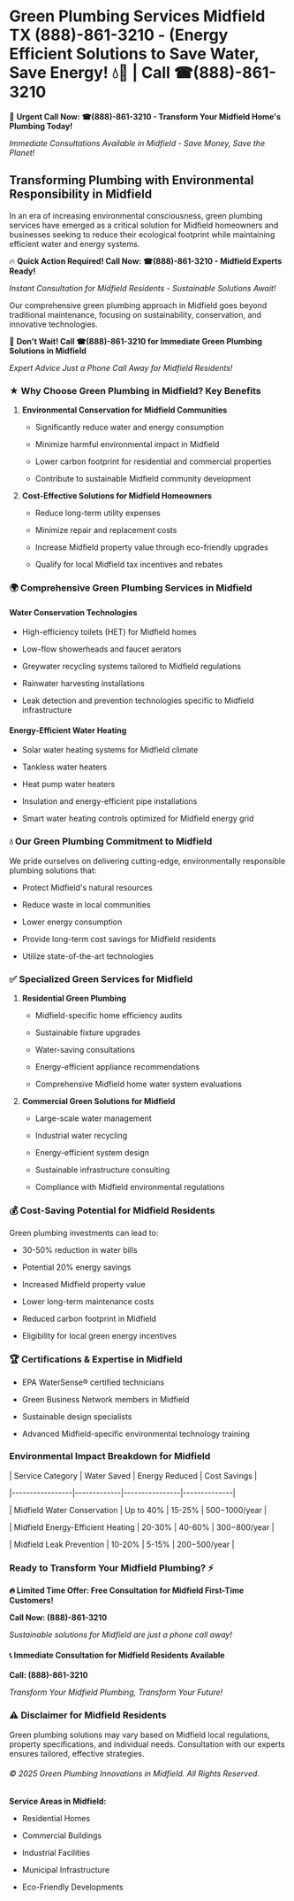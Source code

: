 # Green Plumbing Services Midfield TX (888)-861-3210 - (Energy Efficient Solutions to Save Water, Save Energy! 💧🌿 | Call ☎(888)-861-3210

🚨 **Urgent Call Now: ☎(888)-861-3210 - Transform Your Midfield Home's Plumbing Today!**
*Immediate Consultations Available in Midfield - Save Money, Save the Planet!*

## Transforming Plumbing with Environmental Responsibility in Midfield

In an era of increasing environmental consciousness, green plumbing services have emerged as a critical solution for Midfield homeowners and businesses seeking to reduce their ecological footprint while maintaining efficient water and energy systems. 

🔥 **Quick Action Required! Call Now: ☎(888)-861-3210 - Midfield Experts Ready!**
*Instant Consultation for Midfield Residents - Sustainable Solutions Await!*

Our comprehensive green plumbing approach in Midfield goes beyond traditional maintenance, focusing on sustainability, conservation, and innovative technologies.

🚨 **Don't Wait! Call ☎(888)-861-3210 for Immediate Green Plumbing Solutions in Midfield**
*Expert Advice Just a Phone Call Away for Midfield Residents!*

### ★ Why Choose Green Plumbing in Midfield? Key Benefits

1. **Environmental Conservation for Midfield Communities** 
   - Significantly reduce water and energy consumption
   - Minimize harmful environmental impact in Midfield
   - Lower carbon footprint for residential and commercial properties
   - Contribute to sustainable Midfield community development

2. **Cost-Effective Solutions for Midfield Homeowners** 
   - Reduce long-term utility expenses
   - Minimize repair and replacement costs
   - Increase Midfield property value through eco-friendly upgrades
   - Qualify for local Midfield tax incentives and rebates

### 🌍 Comprehensive Green Plumbing Services in Midfield

#### Water Conservation Technologies
- High-efficiency toilets (HET) for Midfield homes
- Low-flow showerheads and faucet aerators
- Greywater recycling systems tailored to Midfield regulations
- Rainwater harvesting installations
- Leak detection and prevention technologies specific to Midfield infrastructure

#### Energy-Efficient Water Heating
- Solar water heating systems for Midfield climate
- Tankless water heaters
- Heat pump water heaters
- Insulation and energy-efficient pipe installations
- Smart water heating controls optimized for Midfield energy grid

### 💧 Our Green Plumbing Commitment to Midfield

We pride ourselves on delivering cutting-edge, environmentally responsible plumbing solutions that:
- Protect Midfield's natural resources
- Reduce waste in local communities
- Lower energy consumption
- Provide long-term cost savings for Midfield residents
- Utilize state-of-the-art technologies

### ✅ Specialized Green Services for Midfield

1. **Residential Green Plumbing**
   - Midfield-specific home efficiency audits
   - Sustainable fixture upgrades
   - Water-saving consultations
   - Energy-efficient appliance recommendations
   - Comprehensive Midfield home water system evaluations

2. **Commercial Green Solutions for Midfield**
   - Large-scale water management
   - Industrial water recycling
   - Energy-efficient system design
   - Sustainable infrastructure consulting
   - Compliance with Midfield environmental regulations

### 💰 Cost-Saving Potential for Midfield Residents

Green plumbing investments can lead to:
- 30-50% reduction in water bills
- Potential 20% energy savings
- Increased Midfield property value
- Lower long-term maintenance costs
- Reduced carbon footprint in Midfield
- Eligibility for local green energy incentives

### 🏆 Certifications & Expertise in Midfield

- EPA WaterSense® certified technicians
- Green Business Network members in Midfield
- Sustainable design specialists
- Advanced Midfield-specific environmental technology training

### Environmental Impact Breakdown for Midfield

| Service Category | Water Saved | Energy Reduced | Cost Savings |
|-----------------|-------------|----------------|--------------|
| Midfield Water Conservation | Up to 40% | 15-25% | $500-$1000/year |
| Midfield Energy-Efficient Heating | 20-30% | 40-60% | $300-$800/year |
| Midfield Leak Prevention | 10-20% | 5-15% | $200-$500/year |

### Ready to Transform Your Midfield Plumbing? ⚡

**🔥 Limited Time Offer: Free Consultation for Midfield First-Time Customers!**

**Call Now: (888)-861-3210**
*Sustainable solutions for Midfield are just a phone call away!*

#### 📞 Immediate Consultation for Midfield Residents Available

**Call: (888)-861-3210**
*Transform Your Midfield Plumbing, Transform Your Future!*

### ⚠️ Disclaimer for Midfield Residents

Green plumbing solutions may vary based on Midfield local regulations, property specifications, and individual needs. Consultation with our experts ensures tailored, effective strategies.

###### © 2025 Green Plumbing Innovations in Midfield. All Rights Reserved.

**Service Areas in Midfield:** 
- Residential Homes
- Commercial Buildings
- Industrial Facilities
- Municipal Infrastructure
- Eco-Friendly Developments